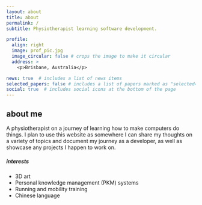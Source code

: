 ```yaml
---
layout: about
title: about
permalink: /
subtitle: Physiotherapist learning software development.

profile:
  align: right
  image: prof_pic.jpg
  image_circular: false # crops the image to make it circular
  address: >
    <p>Brisbane, Australia</p>

news: true  # includes a list of news items
selected_papers: false # includes a list of papers marked as "selected={true}"
social: true  # includes social icons at the bottom of the page
---
```


## about me

A physiotherapist on a journey of learning how to make computers do things. I plan to use this website as somewhere I can share my thoughts on a variety of topics and document my journey as a developer, as well as showcase any projects I happen to work on.

##### interests
<ul>
    <li>3D art</li>
    <li>Personal knowledge management (PKM) systems</li>
    <li>Running and mobility training</li>
    <li>Chinese language</li>
</ul>